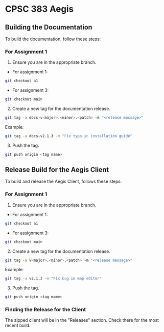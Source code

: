 # CPSC 383 Aegis

## Building the Documentation

To build the documentation, follow these steps:

### For Assignment 1

1. Ensure you are in the appropriate branch.

- For assignment 1:

```bash
git checkout a1
```

- For assignment 3:

```bash
git checkout main
```

2. Create a new tag for the documentation release.

```bash
git tag -a docs-v<major>.<minor>.<patch> -m "<release message>"
```

Example:

```bash
git tag -a docs-v2.1.3 -m "Fix typo in installation guide"
```

3. Push the tag.

```bash
git push origin <tag name>
```

## Release Build for the Aegis Client

To build and release the Aegis Client, follows these steps:

### For Assignment 1

1. Ensure you are in the appropriate branch.

- For assignment 1:

```bash
git checkout a1
```

- For assignment 3:

```bash
git checkout main
```

2. Create a new tag for the documentation release.

```bash
git tag -a v<major>.<minor>.<patch> -m "<release message>"
```

Example:

```bash
git tag -a v2.1.3 -m "Fix bug in map editor"
```

3. Push the tag.

```bash
git push origin <tag name>
```

### Finding the Release for the Client

The zipped client will be in the "Releases" section. Check there for the most recent build.
